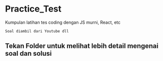 # Practice_Test
Kumpulan latihan tes coding dengan JS murni, React, etc

`Soal diambil dari Youtube dll`

## Tekan Folder untuk melihat lebih detail mengenai soal dan solusi
